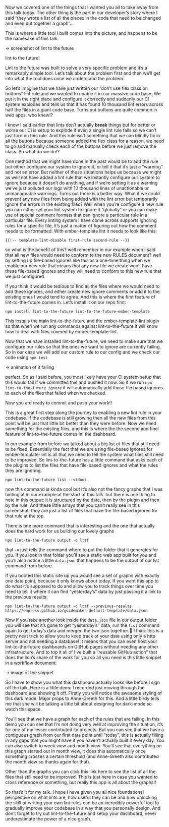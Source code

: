 



Now we covered one of the things that I wanted you all to take away from this talk today. The other thing is the part in our developer’s story where I said “they wrote a list of all the places in the code that need to be changed and even put together a graph”…

This is where a little tool I built comes into the picture, and happens to be the namesake of this talk.

-> screenshot of lint to the future

lint to the future!

Lint to the future was built to solve a very specific problem and it’s a remarkably simple tool. Let’s talk about the problem first and then we’ll get into what the tool does once we understand the problem.

So let’s imagine that we have just written our “don’t use flex class on buttons” lint rule and we wanted to enable it in our massive code base. We put it in the right place and configure it correctly and suddenly our CI system explodes and tells us that it has found 10 thousand lint errors across half the files in a giant code base. Turns out buttons are quite common in web apps, who knew!?

I know I said earlier that lints don’t actually **break** things but for better or worse our CI is setup to explode if even a single lint rule fails so we can’t just turn on this rule. And this rule isn’t something that we can blindly fix in all the buttons because someone added the flex class for a reason, we need to go and manually check each of the buttons before we just remove the class. So what do we do!?

One method that we might have done in the past would be to add the rule but either configure our system to ignore it, or tell it that it’s just a “warning” and not an error. But neither of these situations helps us because we might as well not have added a lint rule that we instantly configure our system to ignore because it doesn’t do anything, and if we’re setting it as a warning we’ve just polluted our logs with 10 thousand lines of unactionable or unmanageable warnings. Turns out there is a better way. What if we could prevent any new files from being added with the lint error but temporarily ignore the errors in the existing files? Well when you’re configure a new rule you can either set your lint system to ignore it “globally” or you can make use of special comment formats that can ignore a particular rule in a particular file. Every linting system I have come across supports ignoring rules for a specific file, it’s just a matter of figuring out how the comment needs to be formatted. With ember-template lint it needs to look like this:

```
{{!-- template-lint-disable first-rule second-rule --}}
```

so what is the benefit of this? well remember in our example when I said that all new files would need to conform to the new RULES document? well by setting up file-based ignores like this as a one-time thing when we enable our new rule that means that any new file we create won’t have these file-based ignores and they will need to conform to this new rule that we just configured.

If you think it would be tedious to find all the files where we would need to add these ignores, and either create new ignore comments or add it to the existing ones I would tend to agree. And this is where the first feature of lint-to-the-future comes in. Let’s install it on our repo first:

```
npm install lint-to-the-future lint-to-the-future-ember-template
```

This installs the main lint-to-the-future and the ember-template-lint plugin so that when we run any commands against lint-to-the-future it will know how to deal with files covered by ember-template-lint.

Now that we have installed lint-to-the-future, we need to make sure that we configure our rules so that the ones we want to ignore are currently failing. So in our case we will add our custom rule to our config and we check our code using `npm test`

-> animation of it failing

perfect. So as I said before, you most likely have your CI system setup that this would fail if we committed this and pushed it now. So if we run `npx lint-to-the-future ignore` it will automatically add those file based ignores to each of the files that failed when we checked.

Now you are ready to commit and push your work!!

This is a great first step along the journey to enabling a new lint rule in your codebase. If the codebase is still growing then all the new files from this point will be just that little bit better than they were before. Now we need something for the existing files, and this is where the the second and final feature of lint-to-the-future comes in: the dashboard.

In our example from before we talked about a big list of files that still need to be fixed. Essentially the fact that we are using file-based ignores for ember-template-lint is all that we need to tell the system what files still need to be improved. So lint-to-the-future has a little command that asks each of the plugins to list the files that have file-based ignores and what the rules they are ignoring.

```
npx lint-to-the-future list --stdout
```

now this command is kinda cool but It’s also not the fancy graphs that I was hinting at in our example at the start of this talk. but there is one thing to note in this output: it is structured by the date, then by the plugin and then by the rule. And these little arrays that you can’t really see in this screenshot: they are just a list of files that have the file-based ignores for that rule at the top.

There is one more command that is interesting and the one that actually does the hard work for us building our lovely graphs

```
npx lint-to-the-future output -o lttf
```

that `-o` just tells the command where to put the folder that it generates for you. If you look in that folder you’ll see a static web app built for you and you’ll also notice a little `data.json` that happens to be the output of our list command from before.

If you booted this static site up you would see a set of graphs with exactly one data point, because it only knows about today. If you want this app to do what it’s supposed to do and allow you to track things over time you need to tell it where it can find “yesterday’s” data by just passing it a link to the previous results:

```
npx lint-to-the-future output -o lttf --previous-results https://empress.github.io/guidemaker-default-template/data.json
```

Now if you take another look inside the `data.json` file in our output folder you will see that it’s gone to get “yesterday’s” data, run the `list` command again to get today’s data and merged the two json together 🎉 I think this is a pretty neat trick to allow you to keep track of your data using only a http server and not needing a database! It means that you can even host your lint-to-the-future dashboards on GitHub pages without needing any other infrastructure. And to top it all of I’ve built a “reusable GitHub action” that does the lion’s share of the work for you so all you need is this little snippet in a workflow document:

-> image of the snippet

So I have to show you what this dashboard actually looks like before I sign off the talk. Here is a little demo I recorded just moving through the dashboard and showing it off. Firstly you will notice the awesome styling of this dark mode. Major props to Anne-Greeth for this. And a little birdy tells me that she will be talking a little bit about designing for dark-mode so watch this space.

You’ll see that we have a graph for each of the rules that are failing. In this demo you can see that I’m not doing very well at improving the situation, it’s for one of my lesser contributed-to projects. But you can see that we have a contiguous graph from our first data point until “today”, this is actually filling in any gaps that you might have if you haven’t actually built it every day. You can also switch to week view and month view. You’ll see that everything on this graph started out in month view, it does this automatically once something crosses a certain threshold (and Anne-Greeth also contributed the month view so thanks again for that).

Other than the graphs you can click this link here to see the list of all the files that still need to be improved. This is just here in case you wanted to cross reference or something, but really this app is all about the graphs!!  

So that’s it for my talk. I hope I have given you all nice foundational perspective on what lints are, how useful they can be and how unlocking the skill of writing your own lint rules can be an incredibly powerful tool to gradually improve your codebase in a way that you personally design. And don’t forget to try out lint-to-the-future and setup your dashboard, never underestimate the power of a nice graph.
